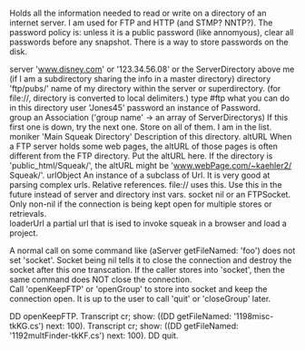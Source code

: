 Holds all the information needed to read or write on a directory of an internet server.  I am used for FTP and HTTP (and STMP?  NNTP?).  The password policy is: unless it is a public password (like annomyous), clear all passwords before any snapshot.  There is a way to store passwords on the disk.

server 		'www.disney.com'  or '123.34.56.08' or the ServerDirectory above me 
			(if I am a subdirectory sharing the info in a master directory)
directory 	'ftp/pubs/'  name of my directory within the server or superdirectory.
			(for file://, directory is converted to local delimiters.)
type 		#ftp	what you can do in this directory
user 		'Jones45'
password 	an instance of Password.  
group 		an Association ('group name' -> an array of ServerDirectorys)
			If this first one is down, try the next one.  Store on all of them.  I am in the list.
moniker 	'Main Squeak Directory'  Description of this directory.
altURL		When a FTP server holds some web pages, the altURL of those pages is often
			different from the FTP directory.  Put the altURL here.  If the directory is 
			'public_html/Squeak/', the altURL might be 'www.webPage.com/~kaehler2/
			Squeak/'.
urlObject	An instance of a subclass of Url.  It is very good at parsing complex urls.
			Relative references.  file:// uses this.  Use this in the future instead of 
			server and directory inst vars.
socket		nil or an FTPSocket.  Only non-nil if the connection is being kept open
			for multiple stores or retrievals.  
loaderUrl	a partial url that is ised to invoke squeak in a browser and load a project.

A normal call on some command like (aServer getFileNamed: 'foo') does not set 'socket'.  Socket being nil tells it to close the connection and destroy the socket after this one transcation.  If the caller stores into 'socket', then the same command does NOT close the 
connection.  
	Call 'openKeepFTP' or 'openGroup' to store into socket and keep the connection open.  It is up to the user to call 'quit' or 'closeGroup' later.

DD openKeepFTP.
Transcript cr; show: ((DD getFileNamed: '1198misc-tkKG.cs') next: 100).
Transcript cr; show: ((DD getFileNamed: '1192multFinder-tkKF.cs') next: 100).
DD quit.